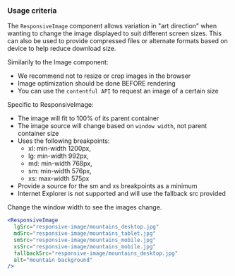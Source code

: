 ### Usage criteria

The `ResponsiveImage` component allows variation in "art direction" when wanting to change the image displayed to
suit different screen sizes. This can also be used to provide compressed files or alternate formats based on device to help reduce
download size.

Similarily to the Image component:

- We recommend not to resize or crop images in the browser
- Image optimization should be done BEFORE rendering
- You can use the `contentful API` to request an image of a certain size

Specific to ResponsiveImage:

- The image will fit to 100% of its parent container
- The image source will change based on `window width`, not parent container size
- Uses the following breakpoints:
  - xl: min-width 1200px,
  - lg: min-width 992px,
  - md: min-width 768px,
  - sm: min-width 576px,
  - xs: max-width 575px
- Provide a source for the sm and xs breakpoints as a minimum
- Internet Explorer is not supported and will use the fallback src provided

Change the window width to see the images change.

```jsx { "props": { "className": "docs_full-width-playground" }}
<ResponsiveImage
  lgSrc="responsive-image/mountains_desktop.jpg"
  mdSrc="responsive-image/mountains_tablet.jpg"
  smSrc="responsive-image/mountains_mobile.jpg"
  xsSrc="responsive-image/mountains_mobile.jpg"
  fallbackSrc="responsive-image/mountains_desktop.jpg"
  alt="mountain background"
/>
```
